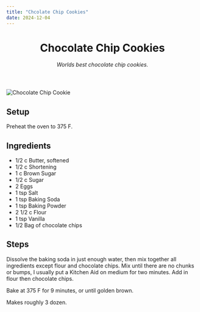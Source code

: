 ```yaml
---
title: "Chcolate Chip Cookies"
date: 2024-12-04
---
```


<header>

# Chocolate Chip Cookies

_Worlds best chocolate chip cookies._

</header>

![Chocolate Chip Cookie](https://github.com/darth_ctrayn/passmore-food/blob/main/images/cookie.jpg?raw=true)

## Setup
Preheat the oven to 375 F.

## Ingredients
- 1/2 c Butter, softened
- 1/2 c Shortening
- 1 c Brown Sugar
- 1/2 c Sugar
- 2 Eggs
- 1 tsp Salt
- 1 tsp Baking Soda
- 1 tsp Baking Powder
- 2 1/2 c Flour
- 1 tsp Vanilla
- 1/2 Bag of chocolate chips

## Steps
Dissolve the baking soda in just enough water, then mix together all ingredients except flour and chocolate chips. Mix until there are no chunks or bumps, I usually put a Kitchen Aid on medium for two minutes. Add in flour then chocolate chips.

Bake at 375 F for 9 minutes, or until golden brown.

Makes roughly 3 dozen.
